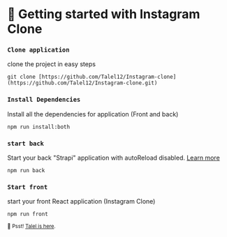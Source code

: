 # 🚀 Getting started with Instagram Clone

### `Clone application`

clone the project in easy steps

```
git clone [https://github.com/Talel12/Instagram-clone](https://github.com/Talel12/Instagram-clone.git)
```


### `Install Dependencies`

Install all the dependencies for application (Front and back)

```
npm run install:both
```

### `start back`

Start your back "Strapi" application with autoReload disabled. [Learn more](https://docs.strapi.io/dev-docs/cli#strapi-start)

```
npm run back
```

### `Start front`

start your front React application (Instagram Clone)

```
npm run front

```


<sub>🤫 Psst! [Talel is here](https://www.linkedin.com/in/talel-ben-belgacem-420347171/).</sub>
